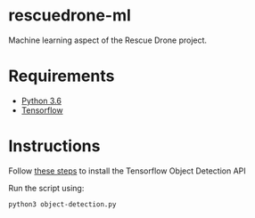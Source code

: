 # rescuedrone-ml
Machine learning aspect of the Rescue Drone project.

# Requirements
- [Python 3.6](https://www.python.org/downloads/)
- [Tensorflow](https://www.tensorflow.org/install/)

# Instructions
Follow [these steps](https://github.com/tensorflow/models/blob/master/research/object_detection/g3doc/installation.md) to install the Tensorflow Object Detection API

Run the script using:

``` bash
python3 object-detection.py
```
